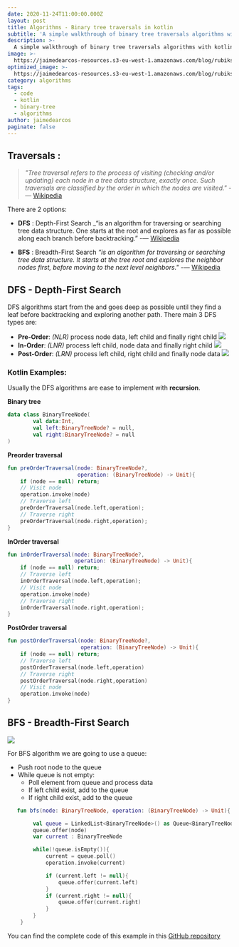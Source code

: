 ```yaml
---
date: 2020-11-24T11:00:00.000Z
layout: post
title: Algorithms - Binary tree traversals in kotlin
subtitle: 'A simple walkthrough of binary tree traversals algorithms with kotlin examples'
description: >-
  A simple walkthrough of binary tree traversals algorithms with kotlin examples
image: >-
  https://jaimedearcos-resources.s3-eu-west-1.amazonaws.com/blog/rubiks-cube.jpg
optimized_image: >-
  https://jaimedearcos-resources.s3-eu-west-1.amazonaws.com/blog/rubiks-cube.jpg
category: algorithms
tags: 
  - code
  - kotlin
  - binary-tree
  - algorithms
author: jaimedearcos
paginate: false
---
```

 
## Traversals : 

>_"Tree traversal refers to the process of visiting (checking and/or updating) each node in a tree data structure, 
exactly once. Such traversals are classified by the order in which the nodes are visited."_ -— [Wikipedia](https://en.wikipedia.org/wiki/Tree_traversal)

There are 2 options: 
- **DFS** : Depth-First Search _“is an algorithm for traversing or searching tree data structure. One starts at the 
root and explores as far as possible along each branch before backtracking.” -— [Wikipedia](https://en.wikipedia.org/wiki/Depth-first_search)

- **BFS** : Breadth-First Search _“is an algorithm for traversing or searching tree data structure. It starts at the tree root and explores the 
neighbor nodes first, before moving to the next level neighbors."_ -— [Wikipedia](https://en.wikipedia.org/wiki/Breadth-first_search)


## DFS - Depth-First Search

DFS algorithms start from the and goes deep as possible until they find a leaf before backtracking and exploring another
path. There main 3 DFS types are:

- **Pre-Order**: _(NLR)_ process node data, left child and finally right child
![](https://jaimedearcos-resources.s3-eu-west-1.amazonaws.com/blog/pre-order.gif)
- **In-Order**: _(LNR)_ process left child, node data and finally right child
![](https://jaimedearcos-resources.s3-eu-west-1.amazonaws.com/blog/in-order.gif)
- **Post-Order**: _(LRN)_ process left child, right child and finally node data 
![](https://jaimedearcos-resources.s3-eu-west-1.amazonaws.com/blog/post-order.gif)
 
### Kotlin Examples:

Usually the DFS algorithms are ease to implement with **recursion**.

**Binary tree**
```kotlin
data class BinaryTreeNode(
        val data:Int,
        val left:BinaryTreeNode? = null,
        val right:BinaryTreeNode? = null
)
```

**Preorder traversal**
```kotlin
fun preOrderTraversal(node: BinaryTreeNode?, 
                      operation: (BinaryTreeNode) -> Unit){
    if (node == null) return;
    // Visit node
    operation.invoke(node)
    // Traverse left
    preOrderTraversal(node.left,operation);
    // Traverse right
    preOrderTraversal(node.right,operation);
}
```

**InOrder traversal**
```kotlin
fun inOrderTraversal(node: BinaryTreeNode?, 
                     operation: (BinaryTreeNode) -> Unit){
    if (node == null) return;
    // Traverse left
    inOrderTraversal(node.left,operation);
    // Visit node
    operation.invoke(node)
    // Traverse right
    inOrderTraversal(node.right,operation);
}
```

**PostOrder traversal**
```kotlin
fun postOrderTraversal(node: BinaryTreeNode?, 
                       operation: (BinaryTreeNode) -> Unit){
    if (node == null) return;
    // Traverse left
    postOrderTraversal(node.left,operation)
    // Traverse right
    postOrderTraversal(node.right,operation)
    // Visit node
    operation.invoke(node)
}
```

## BFS - Breadth-First Search


![](https://jaimedearcos-resources.s3-eu-west-1.amazonaws.com/blog/bfs.gif)

For BFS algorithm we are going to use a queue: 

- Push root node to the queue
- While queue is not empty:
    - Poll element from queue and process data
    - If left child exist, add to the queue
    - If right child exist, add to the queue
 

```kotlin
   fun bfs(node: BinaryTreeNode, operation: (BinaryTreeNode) -> Unit){

        val queue = LinkedList<BinaryTreeNode>() as Queue<BinaryTreeNode>
        queue.offer(node)
        var current : BinaryTreeNode

        while(!queue.isEmpty()){
            current = queue.poll()
            operation.invoke(current)

            if (current.left != null){
                queue.offer(current.left)
            }
            if (current.right != null){
                queue.offer(current.right)
            }
        }
    }
```

You can find the complete code of this example in this <a href="https://github.com/JaimeDeArcos/kotlin-algorithms/tree/main/tree" target="_blank">GitHub repository</a> 

